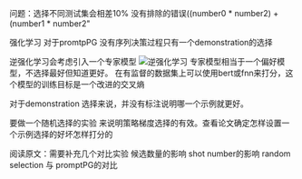 问题：选择不同测试集会相差10%
没有排除的错误((number0 * number2) + (number1 * number2"


强化学习 对于promtpPG 没有序列决策过程只有一个demonstration的选择

逆强化学习会考虑引入一个专家模型
![逆强化学习](../../../../../Desktop/markdown/ni强化学习.png)
专家模型相当于一个偏好模型，不选择最好但知道更好。
在有监督的数据集上可以使用bert或fnn来打分，这个模型的训练目标是一个改进的交叉熵

对于demonstration 选择来说，并没有标注说明哪一个示例就更好。

要做一个随机选择的实验 来说明策略梯度选择的有效。查看论文确定怎样设置一个示例选择的好坏怎样打分的


阅读原文：需要补充几个对比实验
候选数量的影响
shot number的影响
random selection 与 promptPG的对比